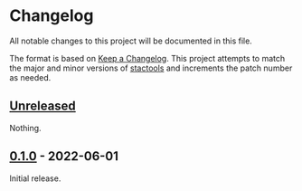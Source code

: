 # Changelog

All notable changes to this project will be documented in this file.

The format is based on [Keep a Changelog](https://keepachangelog.com/en/1.0.0/). This project attempts to match the major and minor versions of [stactools](https://github.com/stac-utils/stactools) and increments the patch number as needed.

## [Unreleased]

Nothing.

## [0.1.0] - 2022-06-01

Initial release.

[Unreleased]: <https://github.com/stactools-packages/chesapeake-lulc/compare/v0.1.0..main>
[0.1.0]: <https://github.com/stactools-packages/chesapeake-lulc/releases/tag/v0.1.0>
